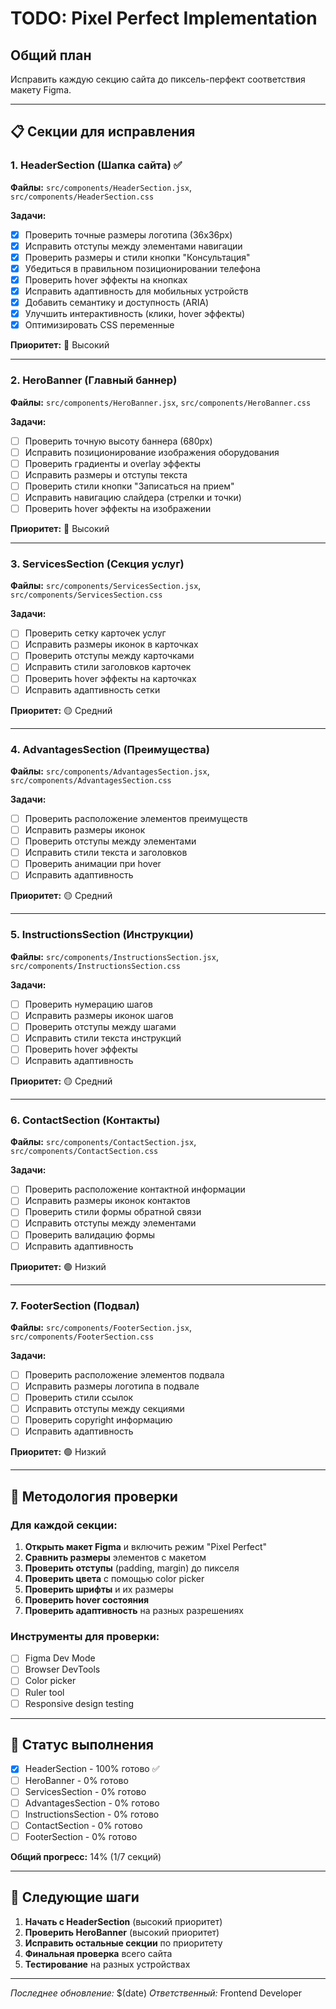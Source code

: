 # TODO: Pixel Perfect Implementation

## Общий план
Исправить каждую секцию сайта до пиксель-перфект соответствия макету Figma.

---

## 📋 Секции для исправления

### 1. HeaderSection (Шапка сайта) ✅
**Файлы:** `src/components/HeaderSection.jsx`, `src/components/HeaderSection.css`

**Задачи:**
- [x] Проверить точные размеры логотипа (36x36px)
- [x] Исправить отступы между элементами навигации
- [x] Проверить размеры и стили кнопки "Консультация"
- [x] Убедиться в правильном позиционировании телефона
- [x] Проверить hover эффекты на кнопках
- [x] Исправить адаптивность для мобильных устройств
- [x] Добавить семантику и доступность (ARIA)
- [x] Улучшить интерактивность (клики, hover эффекты)
- [x] Оптимизировать CSS переменные

**Приоритет:** 🔴 Высокий

---

### 2. HeroBanner (Главный баннер)
**Файлы:** `src/components/HeroBanner.jsx`, `src/components/HeroBanner.css`

**Задачи:**
- [ ] Проверить точную высоту баннера (680px)
- [ ] Исправить позиционирование изображения оборудования
- [ ] Проверить градиенты и overlay эффекты
- [ ] Исправить размеры и отступы текста
- [ ] Проверить стили кнопки "Записаться на прием"
- [ ] Исправить навигацию слайдера (стрелки и точки)
- [ ] Проверить hover эффекты на изображении

**Приоритет:** 🔴 Высокий

---

### 3. ServicesSection (Секция услуг)
**Файлы:** `src/components/ServicesSection.jsx`, `src/components/ServicesSection.css`

**Задачи:**
- [ ] Проверить сетку карточек услуг
- [ ] Исправить размеры иконок в карточках
- [ ] Проверить отступы между карточками
- [ ] Исправить стили заголовков карточек
- [ ] Проверить hover эффекты на карточках
- [ ] Исправить адаптивность сетки

**Приоритет:** 🟡 Средний

---

### 4. AdvantagesSection (Преимущества)
**Файлы:** `src/components/AdvantagesSection.jsx`, `src/components/AdvantagesSection.css`

**Задачи:**
- [ ] Проверить расположение элементов преимуществ
- [ ] Исправить размеры иконок
- [ ] Проверить отступы между элементами
- [ ] Исправить стили текста и заголовков
- [ ] Проверить анимации при hover
- [ ] Исправить адаптивность

**Приоритет:** 🟡 Средний

---

### 5. InstructionsSection (Инструкции)
**Файлы:** `src/components/InstructionsSection.jsx`, `src/components/InstructionsSection.css`

**Задачи:**
- [ ] Проверить нумерацию шагов
- [ ] Исправить размеры иконок шагов
- [ ] Проверить отступы между шагами
- [ ] Исправить стили текста инструкций
- [ ] Проверить hover эффекты
- [ ] Исправить адаптивность

**Приоритет:** 🟡 Средний

---

### 6. ContactSection (Контакты)
**Файлы:** `src/components/ContactSection.jsx`, `src/components/ContactSection.css`

**Задачи:**
- [ ] Проверить расположение контактной информации
- [ ] Исправить размеры иконок контактов
- [ ] Проверить стили формы обратной связи
- [ ] Исправить отступы между элементами
- [ ] Проверить валидацию формы
- [ ] Исправить адаптивность

**Приоритет:** 🟢 Низкий

---

### 7. FooterSection (Подвал)
**Файлы:** `src/components/FooterSection.jsx`, `src/components/FooterSection.css`

**Задачи:**
- [ ] Проверить расположение элементов подвала
- [ ] Исправить размеры логотипа в подвале
- [ ] Проверить стили ссылок
- [ ] Исправить отступы между секциями
- [ ] Проверить copyright информацию
- [ ] Исправить адаптивность

**Приоритет:** 🟢 Низкий

---

## 🎯 Методология проверки

### Для каждой секции:
1. **Открыть макет Figma** и включить режим "Pixel Perfect"
2. **Сравнить размеры** элементов с макетом
3. **Проверить отступы** (padding, margin) до пикселя
4. **Проверить цвета** с помощью color picker
5. **Проверить шрифты** и их размеры
6. **Проверить hover состояния**
7. **Проверить адаптивность** на разных разрешениях

### Инструменты для проверки:
- [ ] Figma Dev Mode
- [ ] Browser DevTools
- [ ] Color picker
- [ ] Ruler tool
- [ ] Responsive design testing

---

## 📝 Статус выполнения

- [x] HeaderSection - 100% готово ✅
- [ ] HeroBanner - 0% готово  
- [ ] ServicesSection - 0% готово
- [ ] AdvantagesSection - 0% готово
- [ ] InstructionsSection - 0% готово
- [ ] ContactSection - 0% готово
- [ ] FooterSection - 0% готово

**Общий прогресс:** 14% (1/7 секций)

---

## 🚀 Следующие шаги

1. **Начать с HeaderSection** (высокий приоритет)
2. **Проверить HeroBanner** (высокий приоритет)
3. **Исправить остальные секции** по приоритету
4. **Финальная проверка** всего сайта
5. **Тестирование** на разных устройствах

---

*Последнее обновление:* $(date)
*Ответственный:* Frontend Developer

